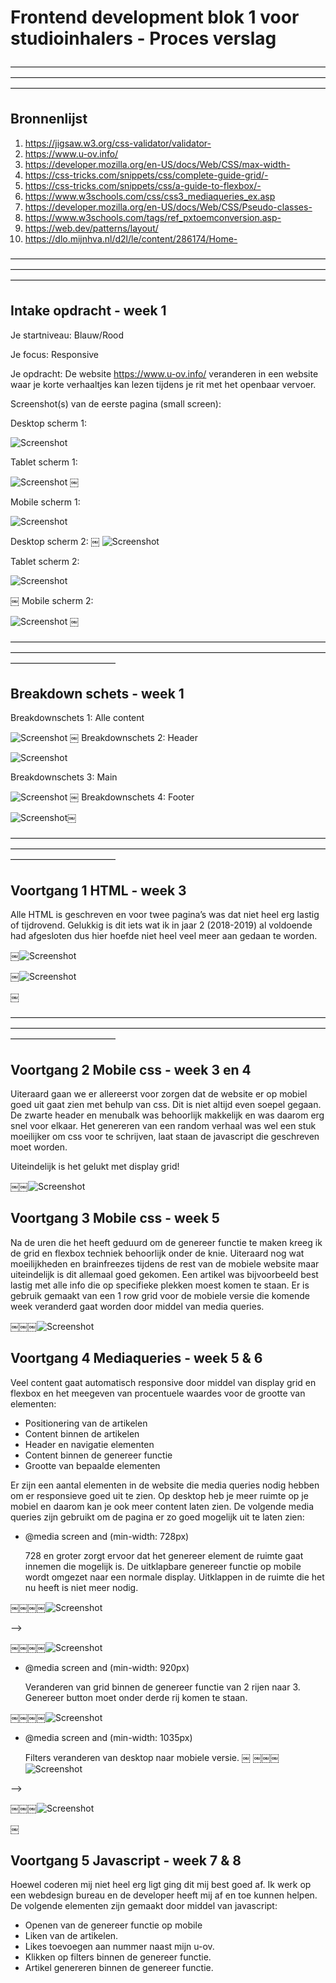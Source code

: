 # **Frontend development blok 1 voor studioinhalers - Proces verslag**

————————————————————————————————————————————————————————————————————————————————————————————————————————————

## **Bronnenlijst**

1. https://jigsaw.w3.org/css-validator/validator-
2. https://www.u-ov.info/
3. https://developer.mozilla.org/en-US/docs/Web/CSS/max-width-
4. https://css-tricks.com/snippets/css/complete-guide-grid/-
5. https://css-tricks.com/snippets/css/a-guide-to-flexbox/-
6. https://www.w3schools.com/css/css3_mediaqueries_ex.asp
7. https://developer.mozilla.org/en-US/docs/Web/CSS/Pseudo-classes-
8. https://www.w3schools.com/tags/ref_pxtoemconversion.asp-
9. https://web.dev/patterns/layout/
10. https://dlo.mijnhva.nl/d2l/le/content/286174/Home-

————————————————————————————————————————————————————————————————————————————————————————————————————————————

## **Intake opdracht - week 1**

Je startniveau: Blauw/Rood

Je focus: Responsive

Je opdracht: De website https://www.u-ov.info/ veranderen in een website waar je korte verhaaltjes kan lezen tijdens je rit met het openbaar vervoer. 

Screenshot(s) van de eerste pagina (small screen):

Desktop scherm 1:

![Screenshot](./assets/Screenshot1.png)

Tablet scherm 1:

![Screenshot](./assets/Screenshot2.png)
￼

Mobile scherm 1:

![Screenshot](./assets/Screenshot3.png)

Desktop scherm 2:
￼
![Screenshot](./assets/Screenshot4.png)

Tablet scherm 2:

![Screenshot](./assets/Screenshot5.png)

￼
Mobile scherm 2:

![Screenshot](./assets/screenshot6.png)
￼

————————————————————————————————————————————————————————————————————————————————————

## **Breakdown schets - week 1**

Breakdownschets 1: Alle content

![Screenshot](./assets/screenshot7.png)
￼
Breakdownschets 2: Header

![Screenshot](./assets/screenshot8.png)

Breakdownschets 3: Main

![Screenshot](./assets/screenshot9.png)
￼
Breakdownschets 4: Footer

![Screenshot](./assets/screenshot10.png)￼

————————————————————————————————————————————————————————————————————————————————————

## **Voortgang 1 HTML - week 3**

Alle HTML is geschreven en voor twee pagina’s was dat niet heel erg lastig of tijdrovend. Gelukkig is dit iets wat ik in jaar 2 (2018-2019) al voldoende had afgesloten dus hier hoefde niet heel veel meer aan gedaan te worden. 

￼![Screenshot](./assets/screenshot11.png)

￼![Screenshot](./assets/screenshot12.png)


￼

————————————————————————————————————————————————————————————————————————————————————

## **Voortgang 2 Mobile css - week 3 en 4**

Uiteraard gaan we er allereerst voor zorgen dat de website er op mobiel goed uit gaat zien met behulp van css. Dit is niet altijd even soepel gegaan. De zwarte header en menubalk was behoorlijk makkelijk en was daarom erg snel voor elkaar. Het genereren van een random verhaal was wel een stuk moeilijker om css voor te schrijven, laat staan de javascript die geschreven moet worden.

Uiteindelijk is het gelukt met display grid!  

￼￼![Screenshot](./assets/screenshot13.png)


## **Voortgang 3 Mobile css - week 5**

Na de uren die het heeft geduurd om de genereer functie te maken kreeg ik de grid en flexbox techniek behoorlijk onder de knie. Uiteraard nog wat moeilijkheden en brainfreezes tijdens de rest van de mobiele website maar uiteindelijk is dit allemaal goed gekomen. Een artikel was bijvoorbeeld best lastig met alle info die op specifieke plekken moest komen te staan. Er is gebruik gemaakt van een 1 row grid voor de mobiele versie die komende week veranderd gaat worden door middel van media queries. 

￼￼￼![Screenshot](./assets/screenshot14.png)


## **Voortgang 4 Mediaqueries - week 5 & 6**

Veel content gaat automatisch responsive door middel van display grid en flexbox en het meegeven van procentuele waardes voor de grootte van elementen:

- Positionering van de artikelen
- Content binnen de artikelen 
- Header en navigatie elementen
- Content binnen de genereer functie
- Grootte van bepaalde elementen

Er zijn een aantal elementen in de website die media queries nodig hebben om er responsieve goed uit te zien. Op desktop heb je meer ruimte op je mobiel en daarom kan je ook meer content laten zien. De volgende media queries zijn gebruikt om de pagina er zo goed mogelijk uit te laten zien:

- @media screen and (min-width: 728px)

	728 en groter zorgt ervoor dat het genereer element de ruimte gaat innemen die mogelijk is. De uitklapbare genereer functie op mobile wordt omgezet naar een normale display. Uitklappen in de ruimte die 	het nu heeft is niet meer nodig.  

￼￼￼￼![Screenshot](./assets/screenshot15.png)


—>

￼￼￼￼![Screenshot](./assets/screenshot16.png)



- @media screen and (min-width: 920px)

	Veranderen van grid binnen de genereer functie van 2 rijen naar 3. 
	Genereer button moet onder derde rij komen te staan. 

￼￼￼￼![Screenshot](./assets/screenshot17.png)


- @media screen and (min-width: 1035px)

	Filters veranderen van desktop naar mobiele versie. 
￼
￼￼￼![Screenshot](./assets/screenshot18.png)


—>

￼￼￼![Screenshot](./assets/screenshot19.png)

￼


## **Voortgang 5 Javascript - week 7 & 8**

Hoewel coderen mij niet heel erg ligt ging dit mij best goed af. Ik werk op een webdesign bureau en de developer heeft mij af en toe kunnen helpen. De volgende elementen zijn gemaakt door middel van javascript:

- Openen van de genereer functie op mobile
- Liken van de artikelen. 
- Likes toevoegen aan nummer naast mijn u-ov. 
- Klikken op filters binnen de genereer functie. 
- Artikel genereren binnen de genereer functie. 
